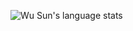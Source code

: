 
<!--
**wusunlab/wusunlab** is a ✨ _special_ ✨ repository because its `README.md` (this file) appears on your GitHub profile.

Here are some ideas to get you started:

- 🔭 I’m currently working on ...
- 🌱 I’m currently learning ...
- 👯 I’m looking to collaborate on ...
- 🤔 I’m looking for help with ...
- 💬 Ask me about ...
- 📫 How to reach me: ...
- 😄 Pronouns: ...
- ⚡ Fun fact: ...
-->

<!-- ![Wu Sun's GitHub stats](https://github-readme-stats.vercel.app/api?username=wusunlab&count_private=true) -->

![Wu Sun's language stats](https://github-readme-stats.vercel.app/api/top-langs/?username=wusunlab&exclude_repo=wusunlab.github.io&hide=idl&langs_count=7&layout=donut)
